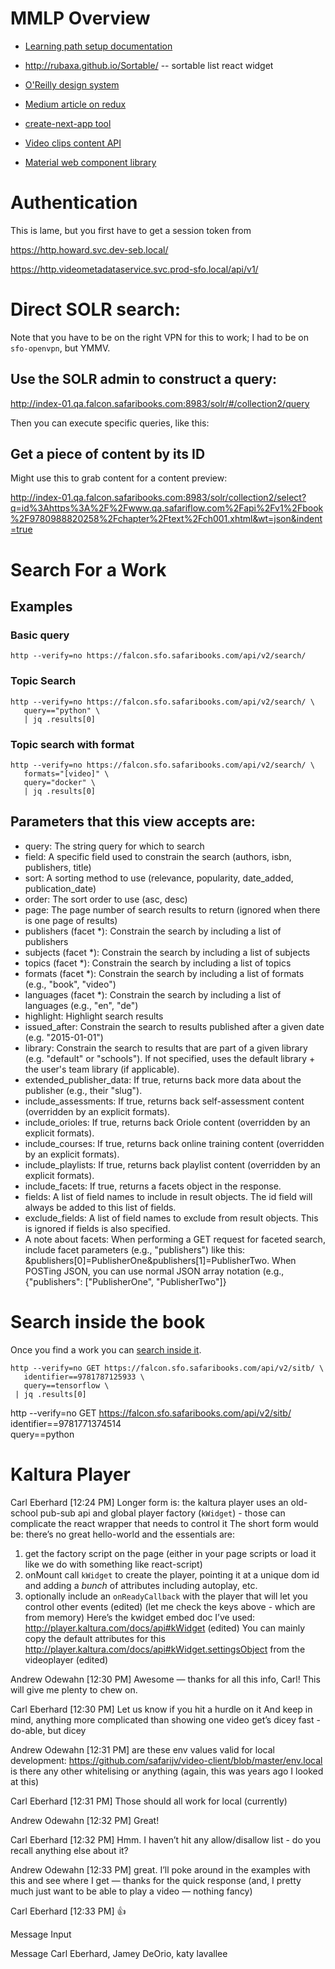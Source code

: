 # MMLP Overview

- [Learning path setup documentation](https://intranet.oreilly.com/confluence/pages/viewpage.action?pageId=37031556)
- http://rubaxa.github.io/Sortable/ -- sortable list react widget
- [O'Reilly design system](https://design-system.corp.oreilly.com/getting-started/developers)
- [Medium article on redux](https://medium.com/@tilomitra/building-server-rendered-react-apps-with-nextjs-40313e978cb4)
- [create-next-app tool](https://github.com/segmentio/create-next-app)
- [Video clips content API](https://github.com/safarijv/video-client/blob/master/src/api/contents.js)

- [Material web component library](https://material.io/develop/web/)

# Authentication

This is lame, but you first have to get a session token from

https://http.howard.svc.dev-seb.local/

https://http.videometadataservice.svc.prod-sfo.local/api/v1/

# Direct SOLR search:

Note that you have to be on the right VPN for this to work; I had to be on `sfo-openvpn`, but YMMV.

## Use the SOLR admin to construct a query:

http://index-01.qa.falcon.safaribooks.com:8983/solr/#/collection2/query

Then you can execute specific queries, like this:

## Get a piece of content by its ID

Might use this to grab content for a content preview:

http://index-01.qa.falcon.safaribooks.com:8983/solr/collection2/select?q=id%3Ahttps%3A%2F%2Fwww.qa.safariflow.com%2Fapi%2Fv1%2Fbook%2F9780988820258%2Fchapter%2Ftext%2Fch001.xhtml&wt=json&indent=true

# Search For a Work

## Examples

### Basic query

```
http --verify=no https://falcon.sfo.safaribooks.com/api/v2/search/
```

### Topic Search

```
http --verify=no https://falcon.sfo.safaribooks.com/api/v2/search/ \
   query=="python" \
   | jq .results[0]
```

### Topic search with format

```
http --verify=no https://falcon.sfo.safaribooks.com/api/v2/search/ \
   formats="[video]" \
   query="docker" \
   | jq .results[0]
```

## Parameters that this view accepts are:

- query: The string query for which to search
- field: A specific field used to constrain the search (authors, isbn, publishers, title)
- sort: A sorting method to use (relevance, popularity, date_added, publication_date)
- order: The sort order to use (asc, desc)
- page: The page number of search results to return (ignored when there is one page of results)
- publishers (facet \*): Constrain the search by including a list of publishers
- subjects (facet \*): Constrain the search by including a list of subjects
- topics (facet \*): Constrain the search by including a list of topics
- formats (facet \*): Constrain the search by including a list of formats (e.g., "book", "video")
- languages (facet \*): Constrain the search by including a list of languages (e.g., "en", "de")
- highlight: Highlight search results
- issued_after: Constrain the search to results published after a given date (e.g. "2015-01-01")
- library: Constrain the search to results that are part of a given library (e.g. "default" or "schools"). If not specified, uses the default library + the user's team library (if applicable).
- extended_publisher_data: If true, returns back more data about the publisher (e.g., their "slug").
- include_assessments: If true, returns back self-assessment content (overridden by an explicit formats).
- include_orioles: If true, returns back Oriole content (overridden by an explicit formats).
- include_courses: If true, returns back online training content (overridden by an explicit formats).
- include_playlists: If true, returns back playlist content (overridden by an explicit formats).
- include_facets: If true, returns a facets object in the response.
- fields: A list of field names to include in result objects. The id field will always be added to this list of fields.
- exclude_fields: A list of field names to exclude from result objects. This is ignored if fields is also specified.
- A note about facets: When performing a GET request for faceted search, include facet parameters (e.g., "publishers") like this: &publishers[0]=PublisherOne&publishers[1]=PublisherTwo. When POSTing JSON, you can use normal JSON array notation (e.g., {"publishers": ["PublisherOne", "PublisherTwo"]}

# Search inside the book

Once you find a work you can [search inside it](https://github.com/safarijv/falcon/blob/master/docs/api/sitb.rst).

```
http --verify=no GET https://falcon.sfo.safaribooks.com/api/v2/sitb/ \
   identifier==9781787125933 \
   query==tensorflow \
 | jq .results[0]
```

http --verify=no GET https://falcon.sfo.safaribooks.com/api/v2/sitb/ \
 identifier==9781771374514 \
 query==python

# Kaltura Player

Carl Eberhard [12:24 PM]
Longer form is: the kaltura player uses an old-school pub-sub api and global player factory (`kWidget`) - those can complicate the react wrapper that needs to control it
The short form would be: there’s no great hello-world and the essentials are:

1.  get the factory script on the page (either in your page scripts or load it like we do with something like react-script)
2.  onMount call `kWidget` to create the player, pointing it at a unique dom id and adding a _bunch_ of attributes including autoplay, etc.
3.  optionally include an `onReadyCallback` with the player that will let you control other events (edited)
    (let me check the keys above - which are from memory)
    Here’s the kwidget embed doc I’ve used: http://player.kaltura.com/docs/api#kWidget (edited)
    You can mainly copy the default attributes for this http://player.kaltura.com/docs/api#kWidget.settingsObject from the videoplayer (edited)

Andrew Odewahn [12:30 PM]
Awesome — thanks for all this info, Carl! This will give me plenty to chew on.

Carl Eberhard [12:30 PM]
Let us know if you hit a hurdle on it
And keep in mind, anything more complicated than showing one video get’s dicey fast - do-able, but dicey

Andrew Odewahn [12:31 PM]
are these env values valid for local development: https://github.com/safarijv/video-client/blob/master/env.local
is there any other whitelising or anything (again, this was years ago I looked at this)

Carl Eberhard [12:31 PM]
Those should all work for local (currently)

Andrew Odewahn [12:32 PM]
Great!

Carl Eberhard [12:32 PM]
Hmm. I haven’t hit any allow/disallow list - do you recall anything else about it?

Andrew Odewahn [12:33 PM]
great. I’ll poke around in the examples with this and see where I get — thanks for the quick response
(and, I pretty much just want to be able to play a video — nothing fancy)

Carl Eberhard [12:33 PM]
:thumbsup:

Message Input

Message Carl Eberhard, Jamey DeOrio, katy lavallee
